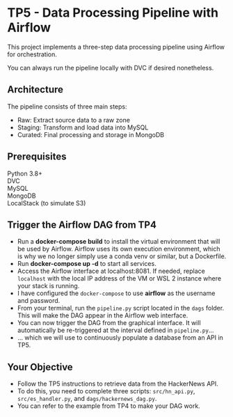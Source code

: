 # TP5 - Data Processing Pipeline with Airflow
This project implements a three-step data processing pipeline using Airflow for orchestration.

You can always run the pipeline locally with DVC if desired nonetheless.

## Architecture
The pipeline consists of three main steps:

* Raw: Extract source data to a raw zone
* Staging: Transform and load data into MySQL
* Curated: Final processing and storage in MongoDB

## Prerequisites
Python 3.8+  
DVC  
MySQL  
MongoDB  
LocalStack (to simulate S3)

## Trigger the Airflow DAG from TP4

* Run a **docker-compose build** to install the virtual environment that will be used by Airflow. Airflow uses its own execution environment, which is why we no longer simply use a conda venv or similar, but a Dockerfile.
* Run **docker-compose up -d** to start all services.
* Access the Airflow interface at localhost:8081. If needed, replace `localhost` with the local IP address of the VM or WSL 2 instance where your stack is running. 
* I have configured the `docker-compose` to use **airflow** as the username and password.
* From your terminal, run the `pipeline.py` script located in the `dags` folder. This will make the DAG appear in the Airflow web interface.
* You can now trigger the DAG from the graphical interface. It will automatically be re-triggered at the interval defined in `pipeline.py`...
* ... which we will use to continuously populate a database from an API in TP5.

## Your Objective

* Follow the TP5 instructions to retrieve data from the HackerNews API.
* To do this, you need to complete three scripts: `src/hn_api.py`, `src/es_handler.py`, and `dags/hackernews_dag.py`.
* You can refer to the example from TP4 to make your DAG work.
